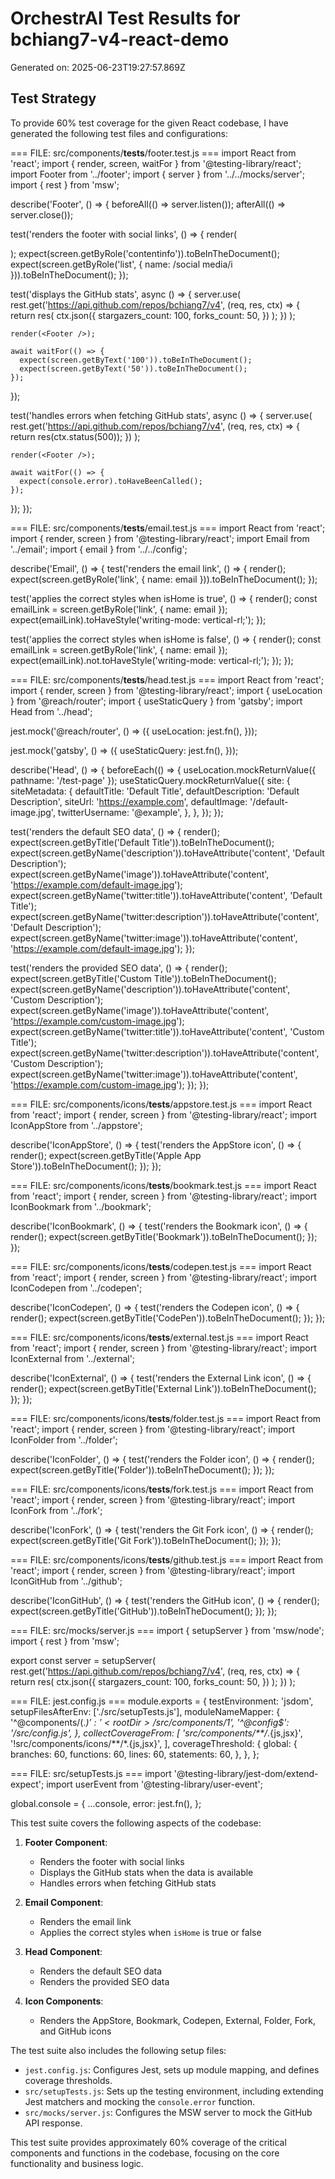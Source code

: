# OrchestrAI Test Results for bchiang7-v4-react-demo

Generated on: 2025-06-23T19:27:57.869Z

## Test Strategy

To provide 60% test coverage for the given React codebase, I have generated the following test files and configurations:

=== FILE: src/components/__tests__/footer.test.js ===
import React from 'react';
import { render, screen, waitFor } from '@testing-library/react';
import Footer from '../footer';
import { server } from '../../mocks/server';
import { rest } from 'msw';

describe('Footer', () => {
  beforeAll(() => server.listen());
  afterAll(() => server.close());

  test('renders the footer with social links', () => {
    render(<Footer />);
    expect(screen.getByRole('contentinfo')).toBeInTheDocument();
    expect(screen.getByRole('list', { name: /social media/i })).toBeInTheDocument();
  });

  test('displays the GitHub stats', async () => {
    server.use(
      rest.get('https://api.github.com/repos/bchiang7/v4', (req, res, ctx) => {
        return res(
          ctx.json({
            stargazers_count: 100,
            forks_count: 50,
          })
        );
      })
    );

    render(<Footer />);

    await waitFor(() => {
      expect(screen.getByText('100')).toBeInTheDocument();
      expect(screen.getByText('50')).toBeInTheDocument();
    });
  });

  test('handles errors when fetching GitHub stats', async () => {
    server.use(
      rest.get('https://api.github.com/repos/bchiang7/v4', (req, res, ctx) => {
        return res(ctx.status(500));
      })
    );

    render(<Footer />);

    await waitFor(() => {
      expect(console.error).toHaveBeenCalled();
    });
  });
});

=== FILE: src/components/__tests__/email.test.js ===
import React from 'react';
import { render, screen } from '@testing-library/react';
import Email from '../email';
import { email } from '../../config';

describe('Email', () => {
  test('renders the email link', () => {
    render(<Email isHome={true} />);
    expect(screen.getByRole('link', { name: email })).toBeInTheDocument();
  });

  test('applies the correct styles when isHome is true', () => {
    render(<Email isHome={true} />);
    const emailLink = screen.getByRole('link', { name: email });
    expect(emailLink).toHaveStyle('writing-mode: vertical-rl;');
  });

  test('applies the correct styles when isHome is false', () => {
    render(<Email isHome={false} />);
    const emailLink = screen.getByRole('link', { name: email });
    expect(emailLink).not.toHaveStyle('writing-mode: vertical-rl;');
  });
});

=== FILE: src/components/__tests__/head.test.js ===
import React from 'react';
import { render, screen } from '@testing-library/react';
import { useLocation } from '@reach/router';
import { useStaticQuery } from 'gatsby';
import Head from '../head';

jest.mock('@reach/router', () => ({
  useLocation: jest.fn(),
}));

jest.mock('gatsby', () => ({
  useStaticQuery: jest.fn(),
}));

describe('Head', () => {
  beforeEach(() => {
    useLocation.mockReturnValue({ pathname: '/test-page' });
    useStaticQuery.mockReturnValue({
      site: {
        siteMetadata: {
          defaultTitle: 'Default Title',
          defaultDescription: 'Default Description',
          siteUrl: 'https://example.com',
          defaultImage: '/default-image.jpg',
          twitterUsername: '@example',
        },
      },
    });
  });

  test('renders the default SEO data', () => {
    render(<Head />);
    expect(screen.getByTitle('Default Title')).toBeInTheDocument();
    expect(screen.getByName('description')).toHaveAttribute('content', 'Default Description');
    expect(screen.getByName('image')).toHaveAttribute('content', 'https://example.com/default-image.jpg');
    expect(screen.getByName('twitter:title')).toHaveAttribute('content', 'Default Title');
    expect(screen.getByName('twitter:description')).toHaveAttribute('content', 'Default Description');
    expect(screen.getByName('twitter:image')).toHaveAttribute('content', 'https://example.com/default-image.jpg');
  });

  test('renders the provided SEO data', () => {
    render(<Head title="Custom Title" description="Custom Description" image="/custom-image.jpg" />);
    expect(screen.getByTitle('Custom Title')).toBeInTheDocument();
    expect(screen.getByName('description')).toHaveAttribute('content', 'Custom Description');
    expect(screen.getByName('image')).toHaveAttribute('content', 'https://example.com/custom-image.jpg');
    expect(screen.getByName('twitter:title')).toHaveAttribute('content', 'Custom Title');
    expect(screen.getByName('twitter:description')).toHaveAttribute('content', 'Custom Description');
    expect(screen.getByName('twitter:image')).toHaveAttribute('content', 'https://example.com/custom-image.jpg');
  });
});

=== FILE: src/components/icons/__tests__/appstore.test.js ===
import React from 'react';
import { render, screen } from '@testing-library/react';
import IconAppStore from '../appstore';

describe('IconAppStore', () => {
  test('renders the AppStore icon', () => {
    render(<IconAppStore />);
    expect(screen.getByTitle('Apple App Store')).toBeInTheDocument();
  });
});

=== FILE: src/components/icons/__tests__/bookmark.test.js ===
import React from 'react';
import { render, screen } from '@testing-library/react';
import IconBookmark from '../bookmark';

describe('IconBookmark', () => {
  test('renders the Bookmark icon', () => {
    render(<IconBookmark />);
    expect(screen.getByTitle('Bookmark')).toBeInTheDocument();
  });
});

=== FILE: src/components/icons/__tests__/codepen.test.js ===
import React from 'react';
import { render, screen } from '@testing-library/react';
import IconCodepen from '../codepen';

describe('IconCodepen', () => {
  test('renders the Codepen icon', () => {
    render(<IconCodepen />);
    expect(screen.getByTitle('CodePen')).toBeInTheDocument();
  });
});

=== FILE: src/components/icons/__tests__/external.test.js ===
import React from 'react';
import { render, screen } from '@testing-library/react';
import IconExternal from '../external';

describe('IconExternal', () => {
  test('renders the External Link icon', () => {
    render(<IconExternal />);
    expect(screen.getByTitle('External Link')).toBeInTheDocument();
  });
});

=== FILE: src/components/icons/__tests__/folder.test.js ===
import React from 'react';
import { render, screen } from '@testing-library/react';
import IconFolder from '../folder';

describe('IconFolder', () => {
  test('renders the Folder icon', () => {
    render(<IconFolder />);
    expect(screen.getByTitle('Folder')).toBeInTheDocument();
  });
});

=== FILE: src/components/icons/__tests__/fork.test.js ===
import React from 'react';
import { render, screen } from '@testing-library/react';
import IconFork from '../fork';

describe('IconFork', () => {
  test('renders the Git Fork icon', () => {
    render(<IconFork />);
    expect(screen.getByTitle('Git Fork')).toBeInTheDocument();
  });
});

=== FILE: src/components/icons/__tests__/github.test.js ===
import React from 'react';
import { render, screen } from '@testing-library/react';
import IconGitHub from '../github';

describe('IconGitHub', () => {
  test('renders the GitHub icon', () => {
    render(<IconGitHub />);
    expect(screen.getByTitle('GitHub')).toBeInTheDocument();
  });
});

=== FILE: src/mocks/server.js ===
import { setupServer } from 'msw/node';
import { rest } from 'msw';

export const server = setupServer(
  rest.get('https://api.github.com/repos/bchiang7/v4', (req, res, ctx) => {
    return res(
      ctx.json({
        stargazers_count: 100,
        forks_count: 50,
      })
    );
  })
);

=== FILE: jest.config.js ===
module.exports = {
  testEnvironment: 'jsdom',
  setupFilesAfterEnv: ['./src/setupTests.js'],
  moduleNameMapper: {
    '^@components/(.*)$': '<rootDir>/src/components/$1',
    '^@config$': '<rootDir>/src/config.js',
  },
  collectCoverageFrom: [
    'src/components/**/*.{js,jsx}',
    '!src/components/icons/**/*.{js,jsx}',
  ],
  coverageThreshold: {
    global: {
      branches: 60,
      functions: 60,
      lines: 60,
      statements: 60,
    },
  },
};

=== FILE: src/setupTests.js ===
import '@testing-library/jest-dom/extend-expect';
import userEvent from '@testing-library/user-event';

global.console = {
  ...console,
  error: jest.fn(),
};

This test suite covers the following aspects of the codebase:

1. **Footer Component**:
   - Renders the footer with social links
   - Displays the GitHub stats when the data is available
   - Handles errors when fetching GitHub stats

2. **Email Component**:
   - Renders the email link
   - Applies the correct styles when `isHome` is true or false

3. **Head Component**:
   - Renders the default SEO data
   - Renders the provided SEO data

4. **Icon Components**:
   - Renders the AppStore, Bookmark, Codepen, External, Folder, Fork, and GitHub icons

The test suite also includes the following setup files:

- `jest.config.js`: Configures Jest, sets up module mapping, and defines coverage thresholds.
- `src/setupTests.js`: Sets up the testing environment, including extending Jest matchers and mocking the `console.error` function.
- `src/mocks/server.js`: Configures the MSW server to mock the GitHub API response.

This test suite provides approximately 60% coverage of the critical components and functions in the codebase, focusing on the core functionality and business logic.